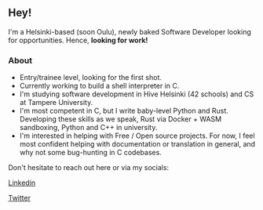 ## Hey!
I'm a Helsinki-based (soon Oulu), newly baked Software Developer looking for opportunities. Hence, **looking for work!**

### About
- Entry/trainee level, looking for the first shot.
- Currently working to build a shell interpreter in C. 
- I'm studying software development in Hive Helsinki (42 schools) and CS at Tampere University.
- I'm most competent in C, but I write baby-level Python and Rust. Developing these skills as we speak, Rust via Docker + WASM sandboxing, Python and C++ in university.
- I'm interested in helping with Free / Open source projects. For now, I feel most confident helping with documentation or translation in general, and why not some bug-hunting in C codebases.

Don't hesitate to reach out here or via my socials:

<a href="https://linkedin.com/in/lehtoranta">Linkedin</a>

<a href="https://twitter.com/erkkalehtoranta">Twitter</a>
